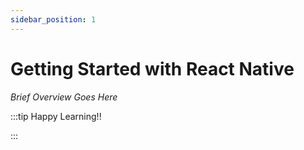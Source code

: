 ```yaml
---
sidebar_position: 1
---
```


# Getting Started with React Native

_Brief Overview Goes Here_

:::tip Happy Learning!!

<QuestButton text="Go To Quest" link="" />

:::
